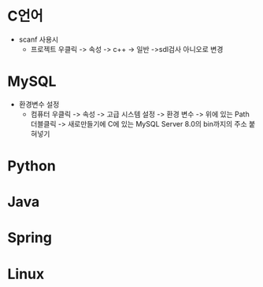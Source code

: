 # C언어

* scanf 사용시
  * 프로젝트 우클릭 -> 속성 -> c++ -> 일반 ->sdl검사 아니오로 변경

# MySQL

* 환경변수 설정
  * 컴퓨터 우클릭 -> 속성 -> 고급 시스템 설정 -> 환경 변수 -> 위에 있는 Path 더블클릭 -> 새로만들기에 C에 있는 MySQL Server 8.0의 bin까지의 주소 붙혀넣기

# Python

# Java

# Spring

# Linux
